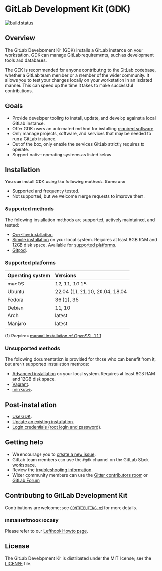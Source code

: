 # GitLab Development Kit (GDK)

[![build status](https://gitlab.com/gitlab-org/gitlab-development-kit/badges/main/pipeline.svg)](https://gitlab.com/gitlab-org/gitlab-development-kit/pipelines)

## Overview

The GitLab Development Kit (GDK) installs a GitLab instance on your workstation. GDK can
manage GitLab requirements, such as development tools and databases.

The GDK is recommended for anyone contributing to the GitLab codebase, whether a
GitLab team member or a member of the wider community. It allows you to test
your changes locally on your workstation in an isolated manner. This can speed
up the time it takes to make successful contributions.

## Goals

- Provide developer tooling to install, update, and develop against a local GitLab instance.
- Offer GDK users an automated method for installing [required software](https://docs.gitlab.com/ee/install/requirements.html#software-requirements).
- Only manage projects, software, and services that may be needed to run a GitLab instance.
- Out of the box, only enable the services GitLab strictly requires to operate.
- Support native operating systems as listed below.

## Installation

You can install GDK using the following methods. Some are:

- Supported and frequently tested.
- Not supported, but we welcome merge requests to improve them.

### Supported methods

The following installation methods are supported, actively maintained, and tested:

- [One-line installation](doc/index.md#one-line-installation)
- [Simple installation](doc/index.md#simple-installation) on your local system. Requires at least
  8GB RAM and 12GB disk space. Available for [supported platforms](#supported-platforms).
- [Gitpod](doc/howto/gitpod.md).

### Supported platforms

| Operating system | Versions                       |
|:-----------------|:-------------------------------|
| macOS            | 12, 11, 10.15                  |
| Ubuntu           | 22.04 (1), 21.10, 20.04, 18.04 |
| Fedora           | 36 (1), 35                     |
| Debian           | 11, 10                         |
| Arch             | latest                         |
| Manjaro          | latest                         |

(1) Requires [manual installation of OpenSSL 1.1.1](doc/troubleshooting/ruby.md#openssl-3-breaks-ruby-builds).

### Unsupported methods

The following documentation is provided for those who can benefit from it, but aren't
supported installation methods:

- [Advanced installation](doc/advanced.md) on your local system. Requires at least
  8GB RAM and 12GB disk space.
- [Vagrant](doc/howto/vagrant.md).
- [minikube](doc/howto/kubernetes/minikube.md).

## Post-installation

- [Use GDK](doc/howto/index.md).
- [Update an existing installation](doc/index.md#update-gdk).
- [Login credentials (root login and password)](doc/gdk_commands.md#get-the-login-credentials).

## Getting help

- We encourage you to [create a new issue](https://gitlab.com/gitlab-org/gitlab-development-kit/-/issues/new).
- GitLab team members can use the `#gdk` channel on the GitLab Slack workspace.
- Review the [troubleshooting information](doc/troubleshooting).
- Wider community members can use the [Gitter contributors room](https://gitter.im/gitlab/contributors)
  or [GitLab Forum](https://forum.gitlab.com/c/community/39).

## Contributing to GitLab Development Kit

Contributions are welcome; see [`CONTRIBUTING.md`](CONTRIBUTING.md)
for more details.

### Install lefthook locally

Please refer to our [Lefthook Howto page](doc/howto/lefthook.md).

## License

The GitLab Development Kit is distributed under the MIT license; see the
[LICENSE](LICENSE) file.
